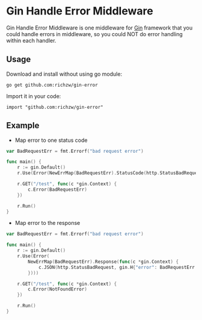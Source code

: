 
Gin Handle Error Middleware
==============

Gin Handle Error Middleware is one middleware for [Gin](https://github.com/gin-gonic/gin) framework that you could handle errors in middleware, so you could NOT do error handling within each handler.

Usage
-----

Download and install without using go module:

```shell
go get github.com:richzw/gin-error
```

Import it in your code:

```shell
import "github.com:richzw/gin-error"
```

Example
-----

- Map error to one status code

```go
var BadRequestErr = fmt.Errorf("bad request error")

func main() {
    r := gin.Default()
    r.Use(Error(NewErrMap(BadRequestErr).StatusCode(http.StatusBadRequest)))

    r.GET("/test", func(c *gin.Context) {
        c.Error(BadRequestErr)
    })

    r.Run()
}
```

- Map error to the response

```go
var BadRequestErr = fmt.Errorf("bad request error")

func main() {
    r := gin.Default()
    r.Use(Error(
        NewErrMap(BadRequestErr).Response(func(c *gin.Context) {
            c.JSON(http.StatusBadRequest, gin.H{"error": BadRequestErr.Error()})
        })))

    r.GET("/test", func(c *gin.Context) {
        c.Error(NotFoundError)
    })

    r.Run()
}
```


